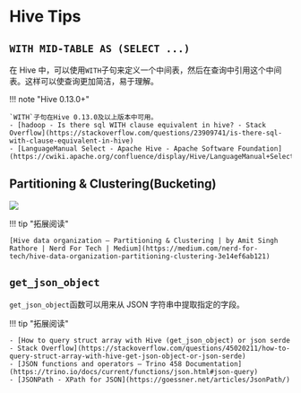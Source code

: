 # Hive Tips

## `WITH MID-TABLE AS (SELECT ...)`

在 Hive 中，可以使用`WITH`子句来定义一个中间表，然后在查询中引用这个中间表。这样可以使查询更加简洁，易于理解。

!!! note "Hive 0.13.0+"

    `WITH`子句在Hive 0.13.0及以上版本中可用。
    - [hadoop - Is there sql WITH clause equivalent in hive? - Stack Overflow](https://stackoverflow.com/questions/23909741/is-there-sql-with-clause-equivalent-in-hive)
    - [LanguageManual Select - Apache Hive - Apache Software Foundation](https://cwiki.apache.org/confluence/display/Hive/LanguageManual+Select)

## Partitioning & Clustering(Bucketing)

![](https://miro.medium.com/v2/resize:fit:1400/format:webp/1*1xyX3aEx8zWGOylgZkZj4g.png)

!!! tip "拓展阅读"

    [Hive data organization — Partitioning & Clustering | by Amit Singh Rathore | Nerd For Tech | Medium](https://medium.com/nerd-for-tech/hive-data-organization-partitioning-clustering-3e14ef6ab121)

## `get_json_object`

`get_json_object`函数可以用来从 JSON 字符串中提取指定的字段。

!!! tip "拓展阅读"

    - [How to query struct array with Hive (get_json_object) or json serde - Stack Overflow](https://stackoverflow.com/questions/45020211/how-to-query-struct-array-with-hive-get-json-object-or-json-serde)
    - [JSON functions and operators — Trino 458 Documentation](https://trino.io/docs/current/functions/json.html#json-query)
    - [JSONPath - XPath for JSON](https://goessner.net/articles/JsonPath/)
